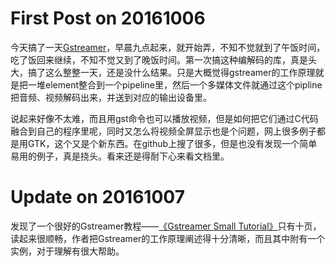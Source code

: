 # First Post on 20161006 #

今天搞了一天[Gstreamer](https://gstreamer.freedesktop.org/)，早晨九点起来，就开始弄，不知不觉就到了午饭时间，吃了饭回来继续，不知不觉又到了晚饭时间。第一次搞这种编解码的库，真是头大，搞了这么整整一天，还是没什么结果。只是大概觉得gstreamer的工作原理就是把一堆element整合到一个pipeline里，然后一个多媒体文件就通过这个pipline把音频、视频解码出来，并送到对应的输出设备里。

说起来好像不太难，而且用gst命令也可以播放视频，但是如何把它们通过C代码融合到自己的程序里呢，同时又怎么将视频全屏显示也是个问题，网上很多例子都是用GTK，这个又是个新东西。在github上搜了很多，但是也没有发现一个简单易用的例子，真是挠头。看来还是得耐下心来看文档里。

# Update on 20161007 #

发现了一个很好的Gstreamer教程——[《Gstreamer Small Tutorial》](https://arashafiei.files.wordpress.com/2012/12/gst-doc.pdf)只有十页，读起来很顺畅，作者把Gstreamer的工作原理阐述得十分清晰，而且其中附有一个实例，对于理解有很大帮助。